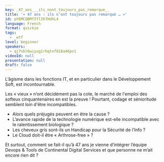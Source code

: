 ```yaml
---
key: _47_ans___ils_nont_toujours_pas_remarque__
title: '« 47 ans : ils n’ont toujours pas remarqué … »'
id: pY6MCQBMfIYlIKfHdhL4
language: French
format: quickie
tags:
  - _wtf
level: beginner
speakers:
  - qj7nbl6wiyug1rhqtxf818a46po1
videoId: null
presentation: null
draft: false
---
```

L’âgisme dans les fonctions IT, et en particulier dans le Développement Soft, est incontournable.

Les « vieux » n’ont décidément pas la cote, le marché de l'emploi des softeux cinquantenaires en est la preuve !
Pourtant, codage et sénioritude semblent loin d'être incompatibles.

- Alors quels préjugés peuvent en être la cause ?
- L’avance rapide de la technologie numérique est-elle incompatible avec le ralentissement biologique ?
- Les cheveux gris sont-ils un Handicap pour la Sécurité de l’Info ?
- Le Cloud doit-il être « Arthrose-free » ?

Et surtout, comment se fait-il qu’à 47 ans je vienne d’intégrer l’équipe Devops & Tools de Continental Digital Services et que personne ne m’ait encore rien dit ?